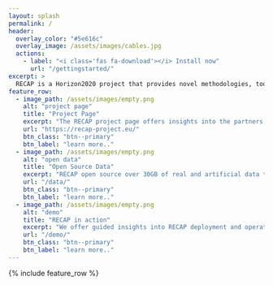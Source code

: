 ```yaml
---
layout: splash
permalink: /
header:
  overlay_color: "#5e616c"
  overlay_image: /assets/images/cables.jpg
  actions:
    - label: "<i class='fas fa-download'></i> Install now"
      url: "/gettingstarted/"
excerpt: >
  RECAP is a Horizon2020 project that provides novel methodologies, tools and an enabling workflow for automated infrastructure deployment, monitoring, and analytics that result in lower costs and better quality of service.
feature_row:
  - image_path: /assets/images/empty.png
    alt: "project page"
    title: "Project Page"
    excerpt: "The RECAP project page offers insights into the partners, the RECAP approach, as well as finishes deliverables."
    url: "https://recap-project.eu/"
    btn_class: "btn--primary"
    btn_label: "learn more.."
  - image_path: /assets/images/empty.png
    alt: "open data"
    title: "Open Source Data"
    excerpt: "RECAP open source over 30GB of real and artificial data traces available for research activities in cloud computing."
    url: "/data/"
    btn_class: "btn--primary"
    btn_label: "learn more.."
  - image_path: /assets/images/empty.png
    alt: "demo"
    title: "RECAP in action"
    excerpt: "We offer guided insights into RECAP deployment and operation."
    url: "/demo/"
    btn_class: "btn--primary"
    btn_label: "learn more.."      
---
```


{% include feature_row %}